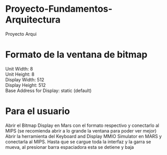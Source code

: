 # Proyecto-Fundamentos-Arquitectura
Proyecto Arqui

# Formato de la ventana de bitmap
Unit Width: 8						     
Unit Height: 8						     
Display Width: 512					     
Display Height: 512					     
Base Address for Display: static (default)	

# Para el usuario
Abrir el Bitmap Display en Mars con el formato respectivo y conectarlo al MIPS (se recomienda abrir a lo grande la ventana para poder ver mejor)
Abrir la herramienta del Keyboard and Display MMIO Simulator en MARS y conectarla al MIPS. 
Hasta que se cargue toda la interfaz y la garra se mueva, al presionar barra espaciadora esta se detiene y baja
